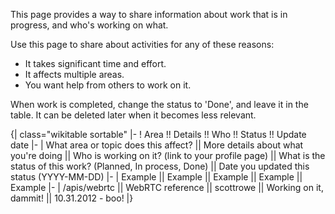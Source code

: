 This page provides a way to share information about work that is in progress, and who's working on what. 

Use this page to share about activities for any of these reasons:
* It takes significant time and effort.
* It affects multiple areas.
* You want help from others to work on it.

When work is completed, change the status to 'Done', and leave it in the table. It can be deleted later when it becomes less relevant. 

{| class="wikitable sortable"
|-
! Area !! Details !! Who !! Status !! Update date
|-
| What area or topic does this affect? || More details about what you're doing || Who is working on it? (link to your profile page) || What is the status of this work? (Planned, In process, Done) || Date you updated this status (YYYY-MM-DD)
|-
| Example || Example || Example || Example || Example
|-
| /apis/webrtc || WebRTC reference || scottrowe || Working on it, dammit! || 10.31.2012 - boo!
|}